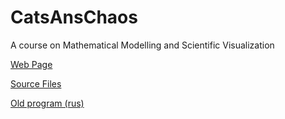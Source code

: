# CatsAnsChaos
A course on Mathematical Modelling and Scientific Visualization

[Web Page](https://eltaurus-lt.github.io/CatsAnsChaos/)

[Source Files](https://github.com/Eltaurus-Lt/CnC)

[Old program (rus)](https://old.mipt.ru/education/chair/theoretical_mechanics/courses/haos-i-kotiki.php)
